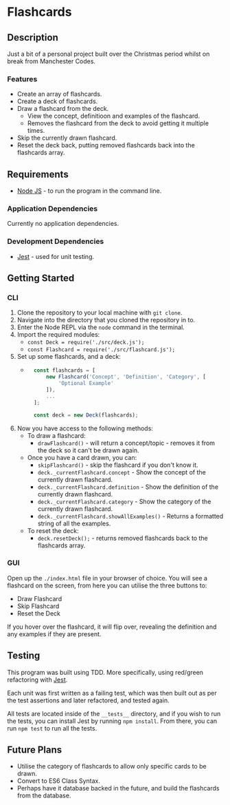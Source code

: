 # Flashcards

## Description
Just a bit of a personal project built over the Christmas period whilst on break from Manchester Codes.

### Features
* Create an array of flashcards.
* Create a deck of flashcards.
* Draw a flashcard from the deck.
    * View the concept, definitioon and examples of the flashcard.
    * Removes the flashcard from the deck to avoid getting it multiple times.
* Skip the currently drawn flashcard.
* Reset the deck back, putting removed flashcards back into the flashcards array.

## Requirements
* [Node JS](https://nodejs.org/en/) - to run the program in the command line.

### Application Dependencies
Currently no application dependencies.

### Development Dependencies
* [Jest](https://jestjs.io/) - used for unit testing.

## Getting Started
### CLI
1. Clone the repository to your local machine with `git clone`.
2. Navigate into the directory that you cloned the repository in to.
3. Enter the Node REPL via the `node` command in the terminal.
4. Import the required modules:
    * `const Deck = require('./src/deck.js');`
    * `const Flashcard = require('./src/flashcard.js');`
5. Set up some flashcards, and a deck:
    * ```javascript
        const flashcards = [
            new Flashcard('Concept', 'Definition', 'Category', [
                'Optional Example'
            ]),
            ...
        ];

        const deck = new Deck(flashcards);
      ```
6. Now you have access to the following methods:
    * To draw a flashcard:
        * `drawFlashcard()` - will return a concept/topic - removes it from the deck so it can't be drawn again.
    * Once you have a card drawn, you can:
        * `skipFlashcard()` - skip the flashcard if you don't know it.
        * `deck._currentFlashcard.concept` - Show the concept of the currently drawn flashcard.
        * `deck._currentFlashcard.definition` - Show the definition of the currently drawn flashcard.
        * `deck._currentFlashcard.category` - Show the category of the currently drawn flashcard.
        * `deck._currentFlashcard.showAllExamples()` - Returns a formatted string of all the examples.
    * To reset the deck:
        * `deck.resetDeck();` - returns removed flashcards back to the flashcards array.

### GUI
Open up the `./index.html` file in your browser of choice. You will see a flashcard on the screen, from here you can utilise the three buttons to:

* Draw Flashcard
* Skip Flashcard
* Reset the Deck

If you hover over the flashcard, it will flip over, revealing the definition and any examples if they are present.

## Testing
This program was built using TDD. More specifically, using red/green refactoring with [Jest](https://jestjs.io/).

Each unit was first written as a failing test, which was then built out as per the test assertions and later refactored, and tested again.

All tests are located inside of the `__tests__` directory, and if you wish to run the tests, you can install Jest by running `npm install`. From there, you can run `npm test` to run all the tests.

## Future Plans
* Utilise the category of flashcards to allow only specific cards to be drawn.
* Convert to ES6 Class Syntax.
* Perhaps have it database backed in the future, and build the flashcards from the database.
